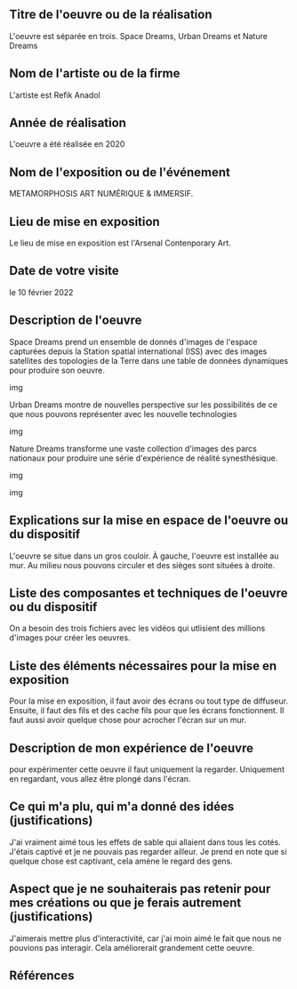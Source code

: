 ## Titre de l'oeuvre ou de la réalisation
L'oeuvre est séparée en trois. Space Dreams, Urban Dreams et Nature Dreams
## Nom de l'artiste ou de la firme
L'artiste est Refik Anadol
## Année de réalisation
L'oeuvre a été réalisée en 2020
## Nom de l'exposition ou de l'événement
METAMORPHOSIS ART NUMÉRIQUE & IMMERSIF.
## Lieu de mise en exposition
Le lieu de mise en exposition est l'Arsenal Contenporary Art.
## Date de votre visite
le 10 février 2022
## Description de l'oeuvre
Space Dreams prend un ensemble de donnés d'images de l'espace capturées depuis la Station spatial international (ISS) avec des images satellites des topologies de la Terre dans une table de données dynamiques pour produire son oeuvre.

img

Urban Dreams montre de nouvelles perspective sur les possibilités de ce que nous pouvons représenter avec les nouvelle technologies

img

Nature Dreams transforme une vaste collection d'images des parcs nationaux pour produire une série d'expérience de réalité synesthésique.

img

img

## Explications sur la mise en espace de l'oeuvre ou du dispositif
L'oeuvre se situe dans un gros couloir. À gauche, l'oeuvre est installée au mur. Au milieu nous pouvons circuler et des sièges sont situées à droite.
## Liste des composantes et techniques de l'oeuvre ou du dispositif
On a besoin des trois fichiers avec les vidéos qui utlisient des millions d'images pour créer les oeuvres.
## Liste des éléments nécessaires pour la mise en exposition
Pour la mise en exposition, il faut avoir des écrans ou tout type de diffuseur. Ensuite, il faut des fils et des cache fils pour que les écrans fonctionnent. Il faut aussi avoir quelque chose pour acrocher l'écran sur un mur.

## Description de mon expérience de l'oeuvre
pour expérimenter cette oeuvre il faut uniquement la regarder. Uniquement en regardant, vous allez être plongé dans l'écran.
## Ce qui m'a plu, qui m'a donné des idées (justifications)
J'ai vraiment aimé tous les effets de sable qui allaient dans tous les cotés. J'étais captivé et je ne pouvais pas regarder ailleur. Je prend en note que si quelque chose est captivant, cela amène le regard des gens.
## Aspect que je ne souhaiterais pas retenir pour mes créations ou que je ferais autrement (justifications)
J'aimerais mettre plus d'interactivité, car j'ai moin aimé le fait que nous ne pouvions pas interagir. Cela améliorerait grandement cette oeuvre.
## Références

